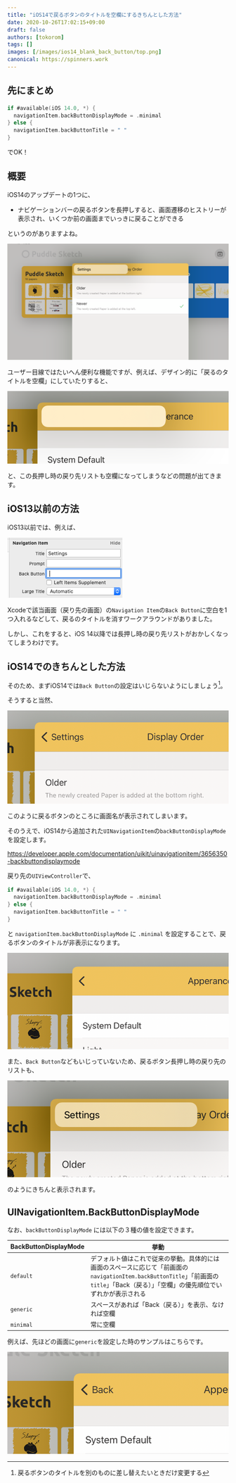 ```yaml
---
title: "iOS14で戻るボタンのタイトルを空欄にするきちんとした方法"
date: 2020-10-26T17:02:15+09:00
draft: false
authors: [tokorom]
tags: []
images: [/images/ios14_blank_back_button/top.png]
canonical: https://spinners.work
---
```


## 先にまとめ

```swift
if #available(iOS 14.0, *) {
  navigationItem.backButtonDisplayMode = .minimal
} else {
  navigationItem.backButtonTitle = " "
}
```

でOK！

## 概要

iOS14のアップデートの1つに、

- ナビゲーションバーの戻るボタンを長押しすると、画面遷移のヒストリーが表示され、いくつか前の画面までいっきに戻ることができる

というのがありますよね。

![image](/images/ios14_blank_back_button/top.png)

ユーザー目線ではたいへん便利な機能ですが、例えば、デザイン的に「戻るのタイトルを空欄」にしていたりすると、

![image](/images/ios14_blank_back_button/95280082-24762480-088f-11eb-9b13-96952266528a.png)

と、この長押し時の戻り先リストも空欄になってしまうなどの問題が出てきます。

## iOS13以前の方法

iOS13以前では、例えば、

![image](/images/ios14_blank_back_button/xcode.png)

Xcodeで該当画面（戻り先の画面）の`Navigation Item`の`Back Button`に空白を1つ入れるなどして、戻るのタイトルを消すワークアラウンドがありました。

しかし、これをすると、iOS 14以降では長押し時の戻り先リストがおかしくなってしまうわけです。

## iOS14でのきちんとした方法

そのため、まずiOS14では`Back Button`の設定はいじらないようにしましょう[^override]。

[^override]: 戻るボタンのタイトルを別のものに差し替えたいときだけ変更する

そうすると当然、

![image](/images/ios14_blank_back_button/ss-1603700597.png)

このように戻るボタンのところに画面名が表示されてしまいます。

そのうえで、iOS14から追加された`UINavigationItem`の`backButtonDisplayMode`を設定します。

https://developer.apple.com/documentation/uikit/uinavigationitem/3656350-backbuttondisplaymode

戻り先の`UIViewController`で、

```swift
if #available(iOS 14.0, *) {
  navigationItem.backButtonDisplayMode = .minimal
} else {
  navigationItem.backButtonTitle = " "
}
```

と `navigationItem.backButtonDisplayMode` に `.minimal` を設定することで、戻るボタンのタイトルが非表示になります。

![image](/images/ios14_blank_back_button/ss-1603700885.png)

また、`Back Button`などもいじっていないため、戻るボタン長押し時の戻り先のリストも、

![image](/images/ios14_blank_back_button/ss-1603700963.png)

のようにきちんと表示されます。

## UINavigationItem.BackButtonDisplayMode

なお、`backButtonDisplayMode` には以下の３種の値を設定できます。

| BackButtonDisplayMode | 挙動 |
| ----- | ----- |
| `default` | デフォルト値はこれで従来の挙動。具体的には画面のスペースに応じて「前画面の`navigationItem.backButtonTitle`」「前画面の`title`」「Back（戻る）」「空欄」の優先順位でいずれかが表示される |
| `generic` | スペースがあれば「Back（戻る）」を表示、なければ空欄 |
| `minimal` | 常に空欄 |

例えば、先ほどの画面に`generic`を設定した時のサンプルはこちらです。

![image](/images/ios14_blank_back_button/ss-1603701094.png)



